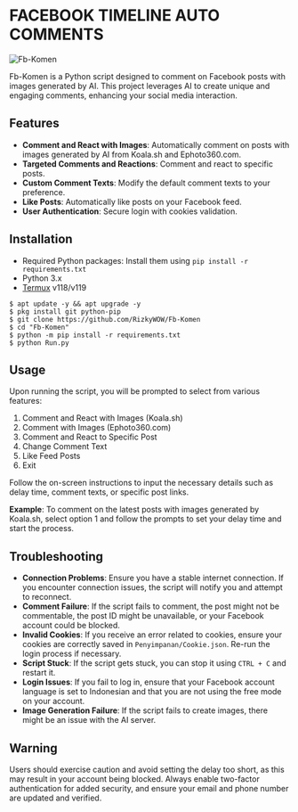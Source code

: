 # FACEBOOK TIMELINE AUTO COMMENTS

![Fb-Komen](https://github.com/user-attachments/assets/aa09c896-3dff-4d54-bca7-37264c9eb75c)

Fb-Komen is a Python script designed to comment on Facebook posts with images generated by AI. This project leverages AI to create unique and engaging comments, enhancing your social media interaction.

## Features
- **Comment and React with Images**: Automatically comment on posts with images generated by AI from Koala.sh and Ephoto360.com.
- **Targeted Comments and Reactions**: Comment and react to specific posts.
- **Custom Comment Texts**: Modify the default comment texts to your preference.
- **Like Posts**: Automatically like posts on your Facebook feed.
- **User Authentication**: Secure login with cookies validation.

## Installation

- Required Python packages: Install them using `pip install -r requirements.txt`
- Python 3.x
- [Termux](https://f-droid.org/repo/com.termux_1020.apk) v118/v119

```
$ apt update -y && apt upgrade -y
$ pkg install git python-pip
$ git clone https://github.com/RizkyWOW/Fb-Komen
$ cd "Fb-Komen"
$ python -m pip install -r requirements.txt
$ python Run.py
```

## Usage
Upon running the script, you will be prompted to select from various features:

1. Comment and React with Images (Koala.sh)
2. Comment with Images (Ephoto360.com)
3. Comment and React to Specific Post
4. Change Comment Text
5. Like Feed Posts
6. Exit

Follow the on-screen instructions to input the necessary details such as delay time, comment texts, or specific post links.

**Example**:
To comment on the latest posts with images generated by Koala.sh, select option 1 and follow the prompts to set your delay time and start the process.


## Troubleshooting
- **Connection Problems**: Ensure you have a stable internet connection. If you encounter connection issues, the script will notify you and attempt to reconnect.
- **Comment Failure**: If the script fails to comment, the post might not be commentable, the post ID might be unavailable, or your Facebook account could be blocked.
- **Invalid Cookies**: If you receive an error related to cookies, ensure your cookies are correctly saved in `Penyimpanan/Cookie.json`. Re-run the login process if necessary.
- **Script Stuck**: If the script gets stuck, you can stop it using `CTRL + C` and restart it.
- **Login Issues**: If you fail to log in, ensure that your Facebook account language is set to Indonesian and that you are not using the free mode on your account.
- **Image Generation Failure**: If the script fails to create images, there might be an issue with the AI server.

## Warning
Users should exercise caution and avoid setting the delay too short, as this may result in your account being blocked. Always enable two-factor authentication for added security, and ensure your email and phone number are updated and verified.

